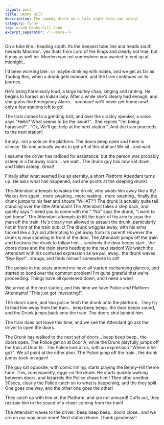 ```yaml
---
layout: post
title: Benny Hill
description: The comedy drunk on a late night tube can bring!
category: funny
tag: drunk benny-hill tube
excerpt_separator: <!--more-->
---
```


On a tube line.. heading south. Its the deepest tube line and heads south towards Moordor.. yes thats from Lord of the Rings and clearly not true, but it may as well be. Morden was not somewhere you wanted to end up at midnight..

I'd been working late.. or maybe drinking with mates, and we get as far as Tooting Bec, when a drunk gets onboard, and the train continues on its journey.

He's being harmlessly loud, a large burley chap, singing and ranting. He begins to harass an Indian lady. After a while she's clearly had enough, and she grabs the Emergency Alarm... noooooo! we'll never get home now!... only a few stations left to go!

The train comes to a grinding halt, and over the crackly speaker, a voice says "Hello? What seems to be the issue?".. She replies "I'm being harassed!".. "Ok, We'll get help at the next station.". And the train proceeds to the next station!

Empty.. not a sole on the platform. The doors beep open and there is silence. No one actually wants to get off at this station! We sit.. and wait..

I assume the driver has radioed for assistance, but the person was probably asleep in a far away room. .. we wait.. The drunk guy has now sat down, and fallen asleep. Great!

Finally after what seemed like an eternity, a short Platform Attendant turns up. He asks what has happened, and she points at the sleeping drunk!

The Attendant attempts to wakes the drunk, who swats him away like a fly! Wakes him again.. more swatting.. more waking.. more swatting.. finally the drunk jumps to his feet and shouts "WHAT?"! The drunk is actually quite tall standing over the little Attendant! The Attendant takes a step back, and quietly says 
"I need you to come with me."
"No" says the drunk, "I want to get home". The Attendant attempts to lift the back of his arm to coax the man off the train. He's clearly not allowed to assault the drunk, particularly not in front of the train public! The drunk wriggles away, with his arms tucked like a 3yr old attempting to get away from its parent! However the drunk is now standing in front of the door. The Attendant jumps off the train and beckons the drunk to follow him... randomly the door beeps start.. the doors close and the train starts heading to the next station! We watch the Attendant with his confused expression as we pull away.. the drunk waves "Bye Bye!".. shrugs, and finds himself somewhere to sit!!

The people in the seats around me have all started exchanging glances, and started to bond over the common problem! I'm quite grateful that we're proceeding. Things have all quietened down, and I need a wee!

We arrive at the next station, and this time we have Police *and* Platform Attendants! "This just got interesting!".

The doors open, and two police fetch the drunk onto the platform.. They try to lead him away from the train... beep beep beep.. the door beeps sound, and the Drunk jumps back onto the train. The doors shut behind him.

The train does not leave this time, and we see the Attendant go ask the driver to open the doors. 

The Drunk has walked to the next set of doors... beep beep beep.. the doors open. The Police get on at Door A, while the Drunk playfully jumps off the train at Door B...
The Police look at us, with an expression "Where d'he go?". We all point at the other door. The Police jump off the train.. the drunk jumps back on again!

The guy sat opposite, with comic timing, starts playing the Benny-Hill theme tune. This, consequently, eggs-on the drunk. He starts quickly walking between doors, and bizarrely the Police chase him!! Then after another 30secs, clearly the Police catch on to what is happening, and the they split. One goes one way, and the other one goes the other!

They catch up with him on the Platform, and are not amused! Cuffs out, they restrain him to the sound of a cheer coming from the train!

The Attendant waves to the driver.. beep beep beep.. doors close.. and we are on our way once more! Next station Home. Thank goodness!!
